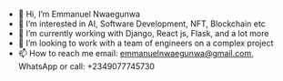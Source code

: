 - 👋 Hi, I’m Emmanuel Nwaegunwa
- 👀 I’m interested in AI, Software Development, NFT, Blockchain etc
- 🌱 I’m currently working with Django, React js, Flask, and a lot more
- 💞️ I’m looking to work with a team of engineers on a complex project
- 📫 How to reach me email: emmanuelnwaegunwa@gmail.com, WhatsApp or call: +2349077745730

